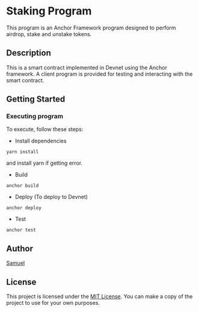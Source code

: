 # Staking Program

This program is an Anchor Framework program designed to perform airdrop, stake and unstake tokens.

## Description

This is a smart contract implemented in Devnet using the Anchor framework. A client program is provided for testing and interacting with the smart contract.

## Getting Started

### Executing program

To execute, follow these steps:

- Install dependencies

`yarn install`

and install yarn if getting error.

- Build

`anchor build`

- Deploy (To deploy to Devnet)

`anchor deploy`

- Test

`anchor test`

## Author

[Samuel](https://github.com/psalmuel01)

## License

This project is licensed under the [MIT License](LICENSE).
You can make a copy of the project to use for your own purposes.
